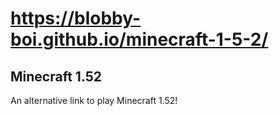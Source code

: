 # https://blobby-boi.github.io/minecraft-1-5-2/
## Minecraft 1.52
An alternative link to play Minecraft 1.52!
